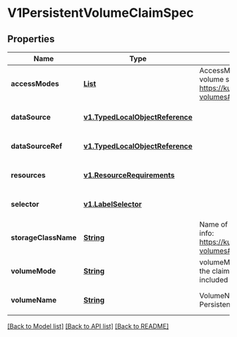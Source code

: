 # V1PersistentVolumeClaimSpec
## Properties

Name | Type | Description | Notes
------------ | ------------- | ------------- | -------------
**accessModes** | [**List**](string.md) | AccessModes contains the desired access modes the volume should have. More info: https://kubernetes.io/docs/concepts/storage/persistent-volumes#access-modes-1 +optional | [optional] [default to null]
**dataSource** | [**v1.TypedLocalObjectReference**](v1.TypedLocalObjectReference.md) |  | [optional] [default to null]
**dataSourceRef** | [**v1.TypedLocalObjectReference**](v1.TypedLocalObjectReference.md) |  | [optional] [default to null]
**resources** | [**v1.ResourceRequirements**](v1.ResourceRequirements.md) |  | [optional] [default to null]
**selector** | [**v1.LabelSelector**](v1.LabelSelector.md) |  | [optional] [default to null]
**storageClassName** | [**String**](string.md) | Name of the StorageClass required by the claim. More info: https://kubernetes.io/docs/concepts/storage/persistent-volumes#class-1 +optional | [optional] [default to null]
**volumeMode** | [**String**](string.md) | volumeMode defines what type of volume is required by the claim. Value of Filesystem is implied when not included in claim spec. +optional | [optional] [default to null]
**volumeName** | [**String**](string.md) | VolumeName is the binding reference to the PersistentVolume backing this claim. +optional | [optional] [default to null]

[[Back to Model list]](../README.md#documentation-for-models) [[Back to API list]](../README.md#documentation-for-api-endpoints) [[Back to README]](../README.md)

